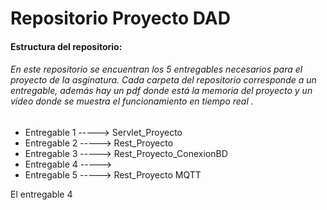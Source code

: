 # Repositorio Proyecto DAD
#### Estructura del repositorio:
###### En este repositorio se encuentran los 5 entregables necesarios para el proyecto de la asginatura. Cada carpeta del repositorio corresponde a un entregable, además hay un pdf donde está la memoria del proyecto y un vídeo donde se muestra el funcionamiento en tiempo real .
- Entregable 1 -----> Servlet_Proyecto 
- Entregable 2 -----> Rest_Proyecto
- Entregable 3 -----> Rest_Proyecto_ConexionBD
- Entregable 4 -----> 
- Entregable 5 -----> Rest_Proyecto MQTT

El entregable 4

